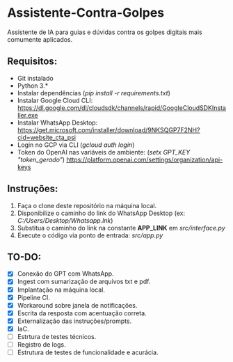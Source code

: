 # Assistente-Contra-Golpes
Assistente de IA para guias e dúvidas contra os golpes digitais mais comumente aplicados.

## Requisitos:
- Git instalado
- Python 3.*
- Instalar dependências (*pip install -r requirements.txt*)
- Instalar Google Cloud CLI:
https://dl.google.com/dl/cloudsdk/channels/rapid/GoogleCloudSDKInstaller.exe
- Instalar WhatsApp Desktop:
https://get.microsoft.com/installer/download/9NKSQGP7F2NH?cid=website_cta_psi
- Login no GCP via CLI (*gcloud auth login*)
- Token do OpenAI nas variáveis de ambiente: (*setx GPT_KEY "token_gerado"*)
https://platform.openai.com/settings/organization/api-keys

## Instruções:
1) Faça o clone deste repositório na máquina local.
2) Disponibilize o caminho do link do WhatsApp Desktop (ex: *C:/Users/Desktop/Whatsapp.lnk*)
3) Substitua o caminho do link na constante **APP_LINK** em *src/interface.py*
4) Execute o código via ponto de entrada: *src/app.py*

## TO-DO:
- [x] Conexão do GPT com WhatsApp.
- [x] Ingest com sumarização de arquivos txt e pdf.
- [x] Implantação na máquina local.
- [x] Pipeline CI.
- [x] Workaround sobre janela de notificações.
- [x] Escrita da resposta com acentuação correta.
- [x] Externalização das instruções/prompts.
- [x] IaC.
- [ ] Estrtura de testes técnicos.
- [ ] Registro de logs.
- [ ] Estrutura de testes de funcionalidade e acurácia.